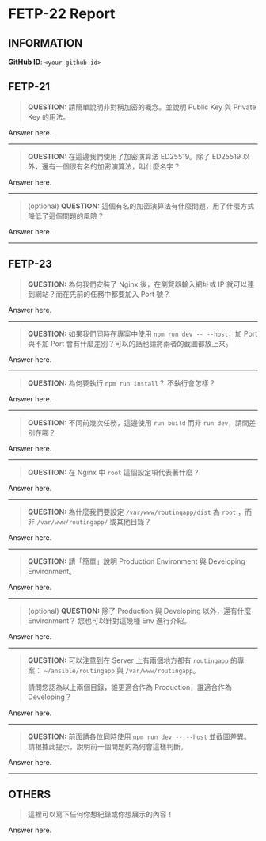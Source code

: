 # FETP-22 Report

## INFORMATION
**GitHub ID**: `<your-github-id>`

## FETP-21

> **QUESTION:** 請簡單說明非對稱加密的概念。並說明 Public Key 與 Private Key 的用法。

Answer here.

---

> **QUESTION:** 在這邊我們使用了加密演算法 ED25519。除了 ED25519 以外，還有一個很有名的加密演算法，叫什麼名字？

Answer here.

---

> (optional) **QUESTION:** 這個有名的加密演算法有什麼問題，用了什麼方式降低了這個問題的風險？

Answer here.

---

## FETP-23

> **QUESTION:** 為何我們安裝了 Nginx 後，在瀏覽器輸入網址或 IP 就可以連到網站？而在先前的任務中都要加入 Port 號？

Answer here.

---

> **QUESTION:** 如果我們同時在專案中使用 `npm run dev -- --host`，加 Port 與不加 Port 會有什麼差別？可以的話也請將兩者的截圖都放上來。

Answer here.

---

> **QUESTION:** 為何要執行 `npm run install`？ 不執行會怎樣？

Answer here.

---

> **QUESTION:** 不同前幾次任務，這邊使用 `run build` 而非 `run dev`，請問差別在哪？

Answer here.

---

> **QUESTION:** 在 Nginx 中 `root` 這個設定項代表著什麼？

Answer here.

---

> **QUESTION:** 為什麼我們要設定 `/var/www/routingapp/dist` 為 `root` ，而非 `/var/www/routingapp/` 或其他目錄？

Answer here.

---

> **QUESTION:** 請「簡單」說明 Production Environment 與 Developing Environment。

Answer here.

---

> (optional) **QUESTION:** 除了 Production 與 Developing 以外，還有什麼 Environment？ 您也可以針對這幾種 Env 進行介紹。

Answer here.

---

> **QUESTION:** 可以注意到在 Server 上有兩個地方都有 `routingapp` 的專案： `~/ansible/routingapp` 與 `/var/www/routingapp`。
>
> 請問您認為以上兩個目錄，誰更適合作為 Production，誰適合作為 Developing？

Answer here.

---

> **QUESTION:** 前面請各位同時使用 `npm run dev -- --host` 並截圖差異。請根據此提示，說明前一個問題的為何會這樣判斷。

Answer here.

---

## OTHERS

> 這裡可以寫下任何你想紀錄或你想展示的內容！

Answer here.